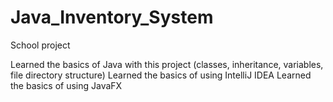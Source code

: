 # Java_Inventory_System
School project

Learned the basics of Java with this project (classes, inheritance, variables, file directory structure)
Learned the basics of using IntelliJ IDEA
Learned the basics of using JavaFX

